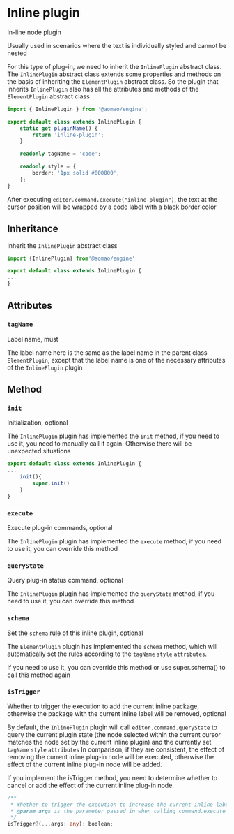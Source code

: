 # Inline plugin

In-line node plugin

Usually used in scenarios where the text is individually styled and cannot be nested

For this type of plug-in, we need to inherit the `InlinePlugin` abstract class. The `InlinePlugin` abstract class extends some properties and methods on the basis of inheriting the `ElementPlugin` abstract class. So the plugin that inherits `InlinePlugin` also has all the attributes and methods of the `ElementPlugin` abstract class

```ts
import { InlinePlugin } from '@aomao/engine';

export default class extends InlinePlugin {
	static get pluginName() {
		return 'inline-plugin';
	}

	readonly tagName = 'code';

	readonly style = {
		border: '1px solid #000000',
	};
}
```

After executing `editor.command.execute("inline-plugin")`, the text at the cursor position will be wrapped by a code label with a black border color

## Inheritance

Inherit the `InlinePlugin` abstract class

```ts
import {InlinePlugin} from'@aomao/engine'

export default class extends InlinePlugin {
...
}
```

## Attributes

### `tagName`

Label name, must

The label name here is the same as the label name in the parent class `ElementPlugin`, except that the label name is one of the necessary attributes of the `InlinePlugin` plugin

## Method

### `init`

Initialization, optional

The `InlinePlugin` plugin has implemented the `init` method, if you need to use it, you need to manually call it again. Otherwise there will be unexpected situations

```ts
export default class extends InlinePlugin {
...
    init(){
        super.init()
    }
}
```

### `execute`

Execute plug-in commands, optional

The `InlinePlugin` plugin has implemented the `execute` method, if you need to use it, you can override this method

### `queryState`

Query plug-in status command, optional

The `InlinePlugin` plugin has implemented the `queryState` method, if you need to use it, you can override this method

### `schema`

Set the `schema` rule of this inline plugin, optional

The `ElementPlugin` plugin has implemented the `schema` method, which will automatically set the rules according to the `tagName` `style` `attributes`.

If you need to use it, you can override this method or use super.schema() to call this method again

### `isTrigger`

Whether to trigger the execution to add the current inline package, otherwise the package with the current inline label will be removed, optional

By default, the `InlinePlugin` plugin will call `editor.command.queryState` to query the current plugin state (the node selected within the current cursor matches the node set by the current inline plugin) and the currently set `tagName` `style` `attributes` In comparison, if they are consistent, the effect of removing the current inline plug-in node will be executed, otherwise the effect of the current inline plug-in node will be added.

If you implement the isTrigger method, you need to determine whether to cancel or add the effect of the current inline plug-in node.

```ts
/**
 * Whether to trigger the execution to increase the current inline label package, otherwise it will remove the current inline label package
 * @param args is the parameter passed in when calling command.execute to execute the plugin
 */
isTrigger?(...args: any): boolean;
```

